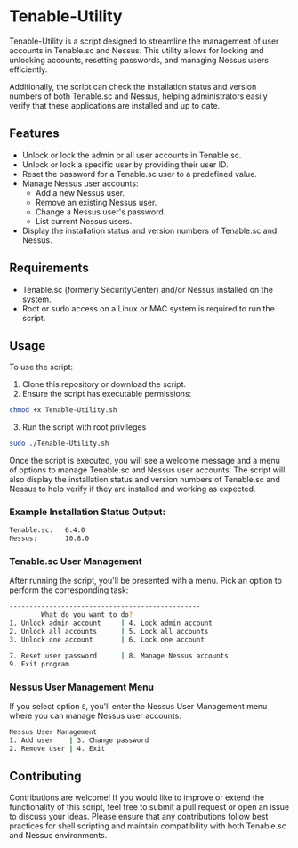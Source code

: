 # Tenable-Utility
Tenable-Utility is a script designed to streamline the management of user accounts in Tenable.sc and Nessus. This utility allows for locking and unlocking accounts, resetting passwords, and managing Nessus users efficiently.

Additionally, the script can check the installation status and version numbers of both Tenable.sc and Nessus, helping administrators easily verify that these applications are installed and up to date.


## Features
- Unlock or lock the admin or all user accounts in Tenable.sc.
- Unlock or lock a specific user by providing their user ID.
- Reset the password for a Tenable.sc user to a predefined value.
- Manage Nessus user accounts:
    - Add a new Nessus user.
    - Remove an existing Nessus user.
    - Change a Nessus user's password.
    - List current Nessus users.
- Display the installation status and version numbers of Tenable.sc and Nessus.
   

## Requirements
- Tenable.sc (formerly SecurityCenter) and/or Nessus installed on the system.
- Root or sudo access on a Linux or MAC system is required to run the script.

## Usage
To use the script:
1. Clone this repository or download the script.
2. Ensure the script has executable permissions:
```bash
chmod +x Tenable-Utility.sh
```
3. Run the script with root privileges
```bash
sudo ./Tenable-Utility.sh
```
Once the script is executed, you will see a welcome message and a menu of options to manage Tenable.sc and Nessus user accounts. The script will also display the installation status and version numbers of Tenable.sc and Nessus to help verify if they are installed and working as expected.

### Example Installation Status Output:
```bash
Tenable.sc:   6.4.0
Nessus:       10.8.0
```

### Tenable.sc User Management
After running the script, you'll be presented with a menu. Pick an option to perform the corresponding task:
```bash
------------------------------------------------
        What do you want to do?
1. Unlock admin account     | 4. Lock admin account
2. Unlock all accounts      | 5. Lock all accounts
3. Unlock one account       | 6. Lock one account

7. Reset user password      | 8. Manage Nessus accounts
9. Exit program
```
### Nessus User Management Menu
If you select option `8`, you'll enter the Nessus User Management menu where you can manage Nessus user accounts:
```bash
Nessus User Management
1. Add user    | 3. Change password
2. Remove user | 4. Exit
```

## Contributing
Contributions are welcome! If you would like to improve or extend the functionality of this script, feel free to submit a pull request or open an issue to discuss your ideas. Please ensure that any contributions follow best practices for shell scripting and maintain compatibility with both Tenable.sc and Nessus environments.
